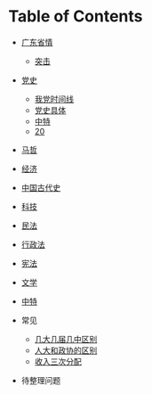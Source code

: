 # Table of Contents




+ [广东省情](./广东省情.md)
  + [突击](./考前突击/20040420.md)
+ [党史]()
  + [我党时间线](./党史/我党时间线.md)
  + [党史具体](./党史/党史具体.md)
  + [中特](./中特/中特.md)
  + [20](./中特/20.md)
+ [马哲]()
+ [经济]()
+ [中国古代史]()
+ [科技]()
+ [民法]()
+ [行政法]()
+ [宪法](./法律/宪法.md)
+ [文学]()
+ [中特]()

+ 常见
  + [几大几届几中区别](./几大几届几中区别.md)
  + [人大和政协的区别](./人大和政协的区别.md)
  + [收入三次分配](./经济/收入三次分配.md)
+ 待整理问题
  

